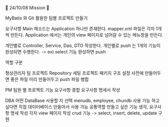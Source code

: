 💢 24/10/08 Mission 💢

MyBatis 와 Git 활용한 팀별 프로젝트 만들기

요구사항
Main 메소드는 Application 하나만 존재한다.
mapper.xml 파일은 각자 1개 씩 만든다.
Application 에서는 개인의 view 페이지로 넘어갈 수 있는 메뉴창을 만든다.

개인별로 Controller, Service, Dao, DTO 작성한다.
개인별로 push 는 1개의 기능이 완성되면 수행한다. -> ex) select 기능 완성하면 push

역할 구분

형상관리자
팀 프로젝트 Repository 세팅
프로젝트 패키지 구조 설정
사전에 만들어두면 좋은 파일 미리 만들어두고 push
파일 병합

PM
팀원 별 프로젝트 기능 요구사항 종합
요구사항 명세서 작성

DBA
어떤 DataBase 사용할 지 선택
menudb, employee, chundb 사용 가능
하고싶다면 직접 데이터베이스 만들어서 사용 가능
공통역할
만들고 싶은 기능 생각, 요구사항 명세 작성
각자 view 페이지 작성
crud 기능 -> select, insert, delete, update 구현
